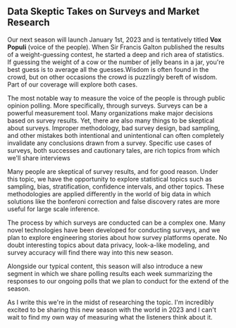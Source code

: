 ## Data Skeptic Takes on Surveys and Market Research

Our next season will launch January 1st, 2023 and is tentatively titled **Vox Populi** (voice of the people).  When Sir Francis Galton published the results of a weight-guessing contest, he started a deep and rich area of statistics.  If guessing the weight of a cow or the number of jelly beans in a jar, you're best guess is to average all the guesses.Wisdom is often found in the crowd, but on other occasions the crowd is puzzlingly bereft of wisdom.  Part of our coverage will explore both cases.

The most notable way to measure the voice of the people is through public opinion polling.  More specifically, through surveys.  Surveys can be a powerful measurement tool.  Many organizations make major decisions based on survey results.  Yet, there are also many things to be skeptical about surveys.  Improper methodology, bad survey design, bad sampling, and other mistakes both intentional and unintentional can often completely invalidate any conclusions drawn from a survey.  Specific use cases of surveys, both successes and cautionary tales, are rich topics from which we'll share interviews

Many people are skeptical of survey results, and for good reason.  Under this topic, we have the opportunity to explore statistical topics such as sampling, bias, stratification, confidence intervals, and other topics.  These methodologies are applied differently in the world of big data in which solutions like the bonferoni correction and false discovery rates are more useful for large scale inference.

The process by which surveys are conducted can be a complex one.  Many novel technologies have been developed for conducting surveys, and we plan to explore engineering stories about how survey platforms operate.  No doubt interesting topics about data privacy, look-a-like modeling, and survey accuracy will find there way into this new season.

Alongside our typical content, this season will also introduce a new segment in which we share polling results each week summarizing the responses to our ongoing polls that we plan to conduct for the extend of the season.

As I write this we're in the midst of researching the topic.  I'm incredibly excited to be sharing this new season with the world in 2023 and I can't wait to find my own way of measuring what the listeners think about it.
